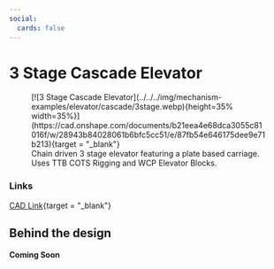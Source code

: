 ```yaml
---
social:
  cards: false
---
```

<meta property="og:title" content="Elevator CAD Example: Simple 3 Stage Cascade">
<meta property="og:type" content="website">
<meta property="og:url" content="https://www.frcdesign.org/mechanism-examples/elevator/cascade/3stage/">
<meta property="og:image" content="https://www.frcdesign.org/img/mechanism-examples/elevator/cascade/3stage.webp">
<meta name="theme-color" content="#4CAE4F">
<meta name="twitter:card" content="summary_large_image">

# 3 Stage Cascade Elevator

<figure markdown="span">
[![3 Stage Cascade Elevator](../../../img/mechanism-examples/elevator/cascade/3stage.webp){height=35% width=35%}](https://cad.onshape.com/documents/b21eea4e68dca3055c81016f/w/28943b84028061b6bfc5cc51/e/87fb54e646175dee9e71b213){target = "_blank"}
<figcaption>Chain driven 3 stage elevator featuring a plate based carriage. Uses TTB COTS Rigging and WCP Elevator Blocks.</figcaption>
</figure>

### Links

[CAD Link](https://cad.onshape.com/documents/b21eea4e68dca3055c81016f/w/28943b84028061b6bfc5cc51/e/87fb54e646175dee9e71b213){target = "_blank"}

## Behind the design
**Coming Soon**

<br>